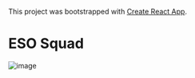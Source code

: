 This project was bootstrapped with [Create React App](https://github.com/facebook/create-react-app).

# ESO Squad

![image](https://user-images.githubusercontent.com/2612496/120625811-5497b680-c462-11eb-9005-87871e0ac5ab.png)
